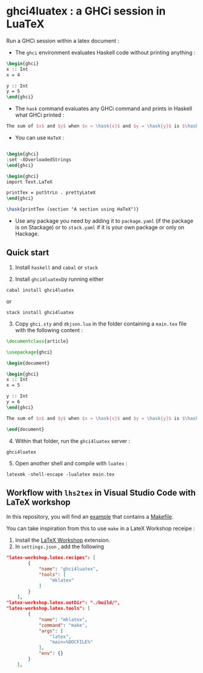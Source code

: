 # ghci4luatex : a GHCi session in LuaTeX

Run a GHCi session within a latex document :

* The `ghci` environment evaluates Haskell code without printing anything :

```latex
\begin{ghci}
x :: Int
x = 4

y :: Int
y = 5
\end{ghci}
```

* The `hask` command evaluates any GHCi command and prints in Haskell what GHCi printed :

```latex
The sum of $x$ and $y$ when $x = \hask{x}$ and $y = \hask{y}$ is $\hask{x + y}$.
```

* You can use `HaTeX` :

```latex

\begin{ghci}
:set -XOverloadedStrings
\end{ghci}

\begin{ghci}
import Text.LaTeX

printTex = putStrLn . prettyLateX
\end{ghci}

\hask{printTex (section "A section using HaTeX")}
```

* Use any package you need by adding it to `package.yaml` (if the package is on Stackage) or to `stack.yaml` if it is your own package or only on Hackage.


## Quick start


1. Install `haskell` and `cabal` or `stack`

2. Install `ghci4luatex`by running either

```
cabal install ghci4luatex
```

or

```
stack install ghci4luatex
```

3. Copy `ghci.sty` and `dkjson.lua` in the folder containing a `main.tex` file with the following content :

``` latex
\documentclass{article}

\usepackage{ghci}

\begin{document}

\begin{ghci}
x :: Int
x = 5

y :: Int
y = 6
\end{ghci}

The sum of $x$ and $y$ when $x = \hask{x}$ and $y = \hask{y}$ is $\hask{x + y}$.

\end{document}
```

4. Within that folder, run the `ghci4luatex` server :

```
ghci4luatex
```

5. Open another shell and compile with `luatex` :

```
latexmk -shell-escape -lualatex main.tex
```

## Workflow with `lhs2tex` in Visual Studio Code with LaTeX workshop

In this repository, you will find an [example](./example/README.md) that contains a [Makefile](./example/Makefile).

You can take inspiration from this to use `make` in a LateX Workshop receipe :

1. Install the [LaTeX Workshop](https://marketplace.visualstudio.com/items?itemName=James-Yu.latex-workshop) extension.
2. In `settings.json` , add the following
```json
"latex-workshop.latex.recipes": [
        {
            "name": "ghci4luatex",
            "tools": [
                "mklatex"
            ]
        }
    ],
"latex-workshop.latex.outDir": "./build/",
"latex-workshop.latex.tools": [
        {
            "name": "mklatex",
            "command": "make",
            "args": [
                "latex",
                "main=%DOCFILE%"
            ],
            "env": {}
        }
    ],
```

